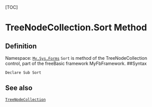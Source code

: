 [TOC]
# TreeNodeCollection.Sort Method

## Definition
Namespace: [`My.Sys.Forms`](My.Sys.Forms.md)
`Sort` is method of the TreeNodeCollection control, part of the freeBasic framework MyFbFramework.
##Syntax
```freeBasic
Declare Sub Sort
```

## See also
[`TreeNodeCollection`](TreeNodeCollection.md)
